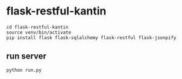 # flask-restful-kantin

```
cd flask-restful-kantin
source venv/bin/activate
pip install flask flask-sqlalchemy flask-restful flask-jsonpify
```

## run server

 ```
 python run.py
 ```
